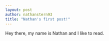 ```yaml
---
layout: post
author: nathanstern93
title: "Nathan's first post!"
---
```

  Hey there, my name is Nathan and I like to read.

